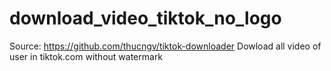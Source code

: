 # download_video_tiktok_no_logo
Source: https://github.com/thucngv/tiktok-downloader
Dowload all video of user in tiktok.com without watermark

